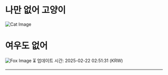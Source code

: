 
# 나만 없어 고양이

![Cat Image](https://cdn2.thecatapi.com/images/MjAyMTcyNg.jpg)

# 여우도 없어
![Fox Image](https://randomfox.ca/images/102.jpg)
⏳ 업데이트 시간: 2025-02-22 02:51:31 (KRW)

---
